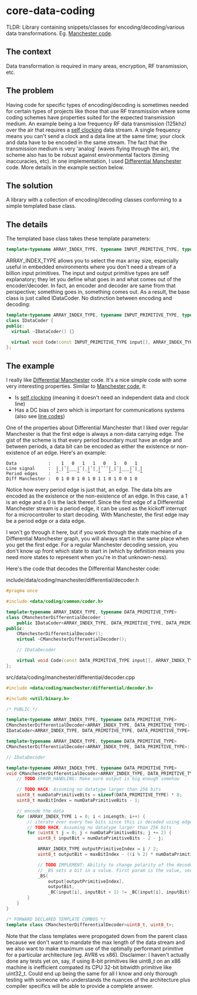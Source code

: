 # core-data-coding
TLDR: Library containing snippets/classes for encoding/decoding/various data transformations. Eg. [Manchester code](https://en.wikipedia.org/wiki/Manchester_code).

## The context
Data transformation is required in many areas, encryption, RF transmission, etc.

## The problem
Having code for specific types of encoding/decoding is sometimes needed for certain types of projects like those that use RF transmission where some coding schemes have properties suited for the expected transmission medium. An example being a low frequency RF data transmission (125khz) over the air that requires a [self clocking](https://en.wikipedia.org/wiki/Self-clocking_signal) data stream. A single frequency means you can't send a clock and a data line at the same time; your clock and data have to be encoded in the same stream. The fact that the transmission medium is very 'analog' (waves flying through the air), the scheme also has to be robust against environmental factors (timing inaccuracies, etc). In one implementation, I used [Differential Manchester](https://en.wikipedia.org/wiki/Differential_Manchester_encoding) code. More details in the example section below.

## The solution
A library with a collection of encoding/decoding classes conforming to a simple templated base class.

## The details
The templated base class takes these template parameters:
```c++
template<typename ARRAY_INDEX_TYPE, typename INPUT_PRIMITIVE_TYPE, typename OUTPUT_PRIMITIVE_TYPE>
```
ARRAY_INDEX_TYPE allows you to select the max array size, especially useful in embedded environments where you don't need a stream of a billion input primitives. The input and output primitive types are self explanatory; they let you define what goes in and what comes out of the encoder/decoder. In fact, an encoder and decoder are same from that perspective; something goes in, something comes out. As a result, the base class is just called IDataCoder. No distinction between encoding and decoding:
```c++
template<typename ARRAY_INDEX_TYPE, typename INPUT_PRIMITIVE_TYPE, typename OUTPUT_PRIMITIVE_TYPE>
class IDataCoder {
public:
  virtual ~IDataCoder() {}

  virtual void Code(const INPUT_PRIMITIVE_TYPE input[], ARRAY_INDEX_TYPE inLength, OUTPUT_PRIMITIVE_TYPE output[]) const = 0;
};
```

## The example
I really like [Differential Manchester](https://en.wikipedia.org/wiki/Differential_Manchester_encoding) code. It's a nice simple code with some very interesting properties. Similar to [Manchester code](https://en.wikipedia.org/wiki/Manchester_code), it:
* Is [self clocking](https://en.wikipedia.org/wiki/Self-clocking_signal) (meaning it doesn't need an independent data and clock line)
* Has a DC bias of zero which is important for communications systems (also see [line codes](https://en.wikipedia.org/wiki/Line_code))

One of the properties about Differential Manchester that I liked over regular Manchester is that the first edge is always a non-data carrying edge. The gist of the scheme is that every period boundary must have an edge and between periods, a data bit can be encoded as either the existence or non-existence of an edge. Here's an example:
```
Data            :    1   0   1   1   0   1   0   1
Line signal     :  |_|¯|___|¯|_|¯|_|¯¯¯|_|¯|___|¯|_|
Period edges    :  ^   ^   ^   ^   ^   ^   ^   ^   ^
Diff Manchester :  0 1 0 0 1 0 1 0 1 1 0 1 0 0 1 0
```
Notice how every period edge is just that, an edge. The data bits are encoded as the existence or the non-existence of an edge.  In this case, a 1 is an edge and a 0 is the lack thereof. Since the first edge of a Differential Manchester stream is a period edge, it can be used as the kickoff interrupt for a microcontroller to start decoding. With Manchester, the first edge may be a period edge or a data edge.

I won't go through it here, but if you work through the state machine of a Differential Manchester graph, you will always start in the same place when you get the first edge. For a regular Manchester decoding session, you don't know up front which state to start in (which by definition means you need more states to represent when you're in that unknown-ness).

Here's the code that decodes the Differential Manchester code:

include/data/coding/manchester/differential/decoder.h
```c++
#pragma once

#include <data/coding/common/coder.h>

template<typename ARRAY_INDEX_TYPE, typename DATA_PRIMITIVE_TYPE>
class CManchesterDifferentialDecoder :
	public IDataCoder<ARRAY_INDEX_TYPE, DATA_PRIMITIVE_TYPE, DATA_PRIMITIVE_TYPE> {
public:
	CManchesterDifferentialDecoder();
	virtual ~CManchesterDifferentialDecoder();

	// IDataDecoder

	virtual void Code(const DATA_PRIMITIVE_TYPE input[], ARRAY_INDEX_TYPE inLength, DATA_PRIMITIVE_TYPE output[]) const;
};
```

src/data/coding/manchester/differential/decoder.cpp
```c++
#include <data/coding/manchester/differential/decoder.h>

#include <util/binary.h>

/* PUBLIC */

template<typename ARRAY_INDEX_TYPE, typename DATA_PRIMITIVE_TYPE>
CManchesterDifferentialDecoder<ARRAY_INDEX_TYPE, DATA_PRIMITIVE_TYPE>::CManchesterDifferentialDecoder() :
IDataCoder<ARRAY_INDEX_TYPE, DATA_PRIMITIVE_TYPE, DATA_PRIMITIVE_TYPE>() {}

template<typename ARRAY_INDEX_TYPE, typename DATA_PRIMITIVE_TYPE>
CManchesterDifferentialDecoder<ARRAY_INDEX_TYPE, DATA_PRIMITIVE_TYPE>::~CManchesterDifferentialDecoder() {}

// IDataDecoder

template<typename ARRAY_INDEX_TYPE, typename DATA_PRIMITIVE_TYPE>
void CManchesterDifferentialDecoder<ARRAY_INDEX_TYPE, DATA_PRIMITIVE_TYPE>::Code(const DATA_PRIMITIVE_TYPE input[], ARRAY_INDEX_TYPE inLength, DATA_PRIMITIVE_TYPE output[]) const {
	// TODO ERROR_HANDLING: Make sure output is big enough somehow

	// TODO HACK: Assuming no datatype larger than 256 bits
	uint8_t numDataPrimitiveBits = sizeof(DATA_PRIMITIVE_TYPE) * 8;
	uint8_t maxBitIndex = numDataPrimitiveBits - 1;

	// encode the data
	for (ARRAY_INDEX_TYPE i = 0; i < inLength; i++) {
		// iterate over every two bits since this is decoded using edges (requires before and after information)
		// TODO HACK: Assuming no datatype larger than 256 bits
		for (uint8_t j = 0; j < numDataPrimitiveBits; j += 2) {
			uint8_t inputBit = numDataPrimitiveBits - 2 - j;

			ARRAY_INDEX_TYPE outputPrimitiveIndex = i / 2;
			uint8_t outputBit = maxBitIndex - ((i % 2) * numDataPrimitiveBits + j) / 2;

			// TODO IMPLEMENT: Ability to change polarity of the decoder
			// _BS sets a bit in a value. First param is the value, second param the bit index, third param the bit value
			_BS(
				output[outputPrimitiveIndex],
				outputBit,
				_BC(input[i], inputBit + 1) != _BC(input[i], inputBit));
		}
	}
}

/* FORWARD DECLARED TEMPLATE COMBOS */
template class CManchesterDifferentialDecoder<uint8_t, uint8_t>;
```

Note that the class templates were propogated down from the parent class because we don't want to mandate the max length of the data stream and we also want to make maximum use of the optimally performant primitive for a particular architecture (eg. AVR8 vs x86). Disclaimer: I haven't actually done any tests yet on, say, if using 8-bit primitives like uint8_t on an x86 machine is inefficient compated its CPU 32-bit bitwidth primitive like uint32_t. Could end up being the same for all I know and only thorough testing with someone who understands the nuances of the architecture plus compiler specifics will be able to provide a complete answer.
